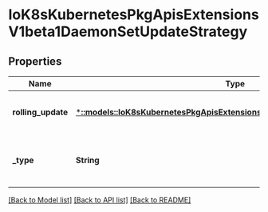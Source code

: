 # IoK8sKubernetesPkgApisExtensionsV1beta1DaemonSetUpdateStrategy

## Properties
Name | Type | Description | Notes
------------ | ------------- | ------------- | -------------
**rolling_update** | [***::models::IoK8sKubernetesPkgApisExtensionsV1beta1RollingUpdateDaemonSet**](io.k8s.kubernetes.pkg.apis.extensions.v1beta1.RollingUpdateDaemonSet.md) | Rolling update config params. Present only if type &#x3D; \&quot;RollingUpdate\&quot;. | [optional] [default to null]
**_type** | **String** | Type of daemon set update. Can be \&quot;RollingUpdate\&quot; or \&quot;OnDelete\&quot;. Default is OnDelete. | [optional] [default to null]

[[Back to Model list]](../README.md#documentation-for-models) [[Back to API list]](../README.md#documentation-for-api-endpoints) [[Back to README]](../README.md)


